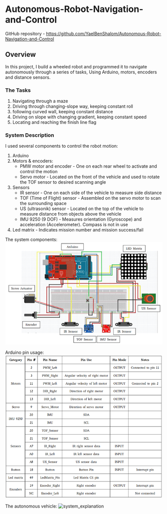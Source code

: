 # Autonomous-Robot-Navigation-and-Control
GitHub repository - https://github.com/YaelBenShalom/Autonomous-Robot-Navigation-and-Control

## Overview
In this project, I build a wheeled robot and programmed it to navigate autonomously through a series of tasks, Using Arduino, motors, encoders and distance sensors.

### The Tasks
1. Navigating through a maze
2. Driving through changing-slope way, keeping constant roll
3. following curved wall, keeping constant distance
4. Driving on slope with changing gradient, keeping constant speed
5. Locating and reaching the finish line flag

### System Description
I used several components to control the robot motion:
1. Arduino
2. Motors & encoders:
    - PMW motor and encoder - One on each rear wheel to activate and control the motion
    - Servo motor - Located on the front of the vehicle and used to rotate the TOF sensor to desired scanning angle
3. Sensors
    - IR sensor - One on each side of the vehicle to measure side distance
    - TOF (Time of Flight) sensor - Assembled on the servo motor to scan the surrounding space
    - US (ultrasonik) sensor - Located on the top of the vehicle to measure distance from objects above the vehicle
    - IMU 9250 (9 DOF) - Measures orientation (Gyroscope) and acceleration (Accelerometer). Compass is not in use
4. Led matrix - Indicates mission number and mission success/fail

The system components:
![system_explanation](https://github.com/YaelBenShalom/Autonomous-Robot-Navigation-and-Control/blob/master/images/project4_system_explanation.png)

Arduino pin usage:
![system_explanation](https://github.com/YaelBenShalom/Autonomous-Robot-Navigation-and-Control/blob/master/images/project4_pin_use.png)

The autonomous vehicle:
![system_explanation](https://github.com/YaelBenShalom/Autonomous-Robot-Navigation-and-Control/blob/master/images/vehicle.png)